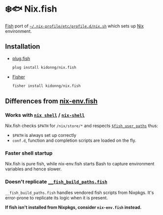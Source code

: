 # ❄️🐟 Nix.fish

[Fish](https://fishshell.com/) port of [`~/.nix-profile/etc/profile.d/nix.sh`](https://github.com/NixOS/nix/blob/master/scripts/nix-profile.sh.in) which sets up [Nix](https://nixos.org/) environment.

## Installation

- [plug.fish](https://github.com/kidonng/plug.fish)

  ```sh
  plug install kidonng/nix.fish
  ```

- [Fisher](https://github.com/jorgebucaran/fisher)

  ```sh
  fisher install kidonng/nix.fish
  ```

## Differences from [nix-env.fish](https://github.com/lilyball/nix-env.fish)

### Works with [`nix shell`](https://nixos.org/manual/nix/stable/command-ref/new-cli/nix3-shell.html) / [`nix-shell`](https://nixos.org/manual/nix/stable/command-ref/nix-shell.html)

Nix.fish checks `$PATH` for `/nix/store/*` and respects [`$fish_user_paths`](https://fishshell.com/docs/current/cmds/fish_add_path.html?highlight=fish_user_paths) thus:

- `$PATH` is always set up correctly
- `conf.d`, function and completion scripts are loaded on the fly.

### Faster shell startup

Nix.fish is pure fish, while nix-env.fish starts Bash to capture environment variables and hence slower.

### Doesn't replicate [`__fish_build_paths.fish`](https://github.com/NixOS/nixpkgs/blob/09c38c29f2c719cd76ca17a596c2fdac9e186ceb/pkgs/shells/fish/default.nix#L76-L117)

`__fish_build_paths.fish` handles vendored fish scripts from Nixpkgs. It's error-prone to replicate its logic when it is present.

**If fish isn't installed from Nixpkgs, consider `nix-env.fish` instead.**
